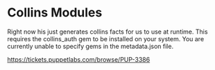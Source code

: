 # Collins Modules

Right now his just generates collins facts for us to use at runtime.
This requires the collins_auth gem to be installed on your system. You
are currently unable to specify gems in the metadata.json file.

https://tickets.puppetlabs.com/browse/PUP-3386
